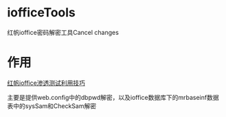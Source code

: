 # iofficeTools
红帆ioffice密码解密工具Cancel changes

# 作用
[红帆ioffice渗透测试利用技巧](https://jdr2021.github.io/2022/09/09/%E7%BA%A2%E5%B8%86ioffice%E6%B8%97%E9%80%8F%E6%B5%8B%E8%AF%95%E5%88%A9%E7%94%A8%E6%8A%80%E5%B7%A7/#%E7%BA%A2%E5%B8%86ioffice%E5%88%A9%E7%94%A8%E6%8A%80%E5%B7%A7)


主要是提供web.config中的dbpwd解密，以及ioffice数据库下的mrbaseinf数据表中的sysSam和CheckSam解密

